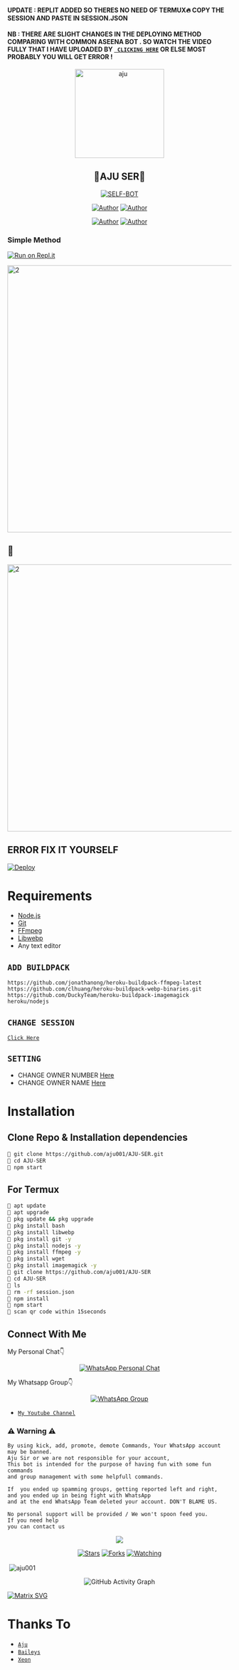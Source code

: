 #### UPDATE : REPLIT ADDED SO THERES NO NEED OF TERMUX🔥 COPY THE SESSION AND PASTE IN SESSION.JSON

#### NB : THERE ARE SLIGHT CHANGES IN THE DEPLOYING METHOD COMPARING WITH COMMON ASEENA BOT . SO WATCH THE VIDEO  FULLY THAT I HAVE UPLOADED BY [` CLICKING HERE`](https://youtube.com/channel/UCk4uZXPnYwPSo2YlQECp1RA) OR ELSE MOST PROBABLY YOU WILL GET ERROR !



<div align="center">
<img src="Aju.jpg" alt="aju" width="200" />

## 🚀AJU SER🚀 

</div>

<p align="center">
<a href="##"><img title="SELF-BOT" src="https://img.shields.io/static/v1?label=Language&message=English&color=blue"></a>
</p>
<p align="center">
 <a href="https://github.com/aju001"><img title="Author" src="https://img.shields.io/badge/Author-Aju-blue.svg?style=for-the-badge&logo=github" /></a>  <a href="https://Wa.me/+917994873071?text=Hello%20Aju%20Bro🌝...fen%20boi%20aan😌💝"><img title="Author" src="https://img.shields.io/badge/Owner-Aju-blue.svg?style=for-the-badge&logo=whatsapp" /></a>
<p align="center">
<a href="https://chat.whatsapp.com/HebsCx7CBxMJBLqyeHemcO"><img title="Author" src="https://img.shields.io/badge/Watsapp-Group-blue.svg?style=for-the-badge&logo=whatsapp" /></a> <a href="https://youtube.com/channel/UCk4uZXPnYwPSo2YlQECp1RA"><img title="Author" src="https://img.shields.io/badge/Youtube-AJUSER-blue.svg?style=for-the-badge&logo=youtube" /></a>
</p>


  ### Simple Method
  
  
[![Run on Repl.it](https://repl.it/badge/github/quiec/whatsAlfa)](https://replit.com/@aju0011/A-J-U-QR?v=1)

<a href="https://github.com/aju001"><img src="https://i.ibb.co/QKLkFh5/1.jpg" alt="2" width="600"></a>

## 🚀

<a href="https://github.com/aju001"><img src="https://i.ibb.co/Ms57pyC/2.jpg" alt="2" width="600"></a>

## ERROR FIX IT YOURSELF

[![Deploy](https://www.herokucdn.com/deploy/button.svg)](https://heroku.com/deploy?template=https://github.com/Abhishekvao78/AJU-SER) 


# Requirements
* [Node.js](https://nodejs.org/en/)
* [Git](https://git-scm.com/downloads)
* [FFmpeg](https://github.com/BtbN/FFmpeg-Builds/releases/download/autobuild-2020-12-08-13-03/ffmpeg-n4.3.1-26-gca55240b8c-win64-gpl-4.3.zip)
* [Libwebp](https://developers.google.com/speed/webp/download)
* Any text editor

## `ADD BUILDPACK`

```
https://github.com/jonathanong/heroku-buildpack-ffmpeg-latest
https://github.com/clhuang/heroku-buildpack-webp-binaries.git
https://github.com/DuckyTeam/heroku-buildpack-imagemagick
heroku/nodejs
```

## `CHANGE SESSION`

[`Click Here`](https://github.com/aju001/AJU-SER/blob/master/session.json#L1)

## `SETTING`

- CHANGE OWNER NUMBER [Here](https://github.com/aju001/AJU-SER/blob/master/index.js#L136)
- CHANGE OWNER NAME [Here](https://github.com/aju001/AJU-SER/blob/master/index.js#L138)

# Installation
## Clone Repo & Installation dependencies
```bash
🚀 git clone https://github.com/aju001/AJU-SER.git
🚀 cd AJU-SER
🚀 npm start
```
## For Termux
```bash
🚀 apt update
🚀 apt upgrade
🚀 pkg update && pkg upgrade 
🚀 pkg install bash
🚀 pkg install libwebp
🚀 pkg install git -y
🚀 pkg install nodejs -y 
🚀 pkg install ffmpeg -y 
🚀 pkg install wget
🚀 pkg install imagemagick -y
🚀 git clone https://github.com/aju001/AJU-SER
🚀 cd AJU-SER
🚀 ls
🚀 rm -rf session.json
🚀 npm install
🚀 npm start
🚀 scan qr code within 15seconds
```



## Connect With Me
My Personal Chat👇
<p align="center">
 <a href="https://wa.me/+917994873071"><img alt="WhatsApp Personal Chat" src="https://img.shields.io/badge/WhatsApp-25D366?style=for-the-badge&logo=whatsapp&logoColor=black"/></a>
</p>

My Whatsapp Group👇
<p align="center">
 <a href="https://chat.whatsapp.com/HebsCx7CBxMJBLqyeHemcO"><img alt="WhatsApp Group" src="https://img.shields.io/badge/WhatsApp-25D366?style=for-the-badge&logo=whatsapp&logoColor=black"/></a>
</p>

* [`My Youtube Channel`](https://youtube.com/channel/UCk4uZXPnYwPSo2YlQECp1RA)

### ⚠ Warning ⚠

```
By using kick, add, promote, demote Commands, Your WhatsApp account may be banned.
Aju Sir or we are not responsible for your account, 
This bot is intended for the purpose of having fun with some fun commands 
and group management with some helpfull commands.

If  you ended up spamming groups, getting reported left and right, 
and you ended up in being fight with WhatsApp
and at the end WhatsApp Team deleted your account. DON'T BLAME US.

No personal support will be provided / We won't spoon feed you. 
If you need help
you can contact us 
```

  <p align="center">
  <a href="https://github.com/aju001/AJU-SER">
    
<a href="https:https://github.com/aju001?tab=followers">
<img src="https://img.shields.io/github/repo-size/aju001/AJU-SER?color=green&label=Repo%20total%20size&style=plastic">
<p align="center">
<a href="https://github.com/aj001/followers"
<img title="Followers" src="https://img.shields.io/github/followers/pepesir?color=blue&style=flat-square"></a>
<a href="https://github.com/aju001/AJU-SER/stargazers/"><img title="Stars" src="https://img.shields.io/github/stars/aju001/AJU-SER?color=blue&style=flat-square"></a>
<a href="https://github.com/aju001/AJU-SER/network/members"><img title="Forks" src="https://img.shields.io/github/forks/aju001/AJU-SER?color=blue&style=flat-square"></a>
<a href="https://github.com/aju001/AJU-SER/watchers"><img title="Watching" src="https://img.shields.io/github/watchers/pepesir/AJU-SER?label=Watchers&color=blue&style=flat-square"></a>
</p>

<p align="center">
<p>&nbsp;<img align="center" src="https://github-readme-stats.vercel.app/api?username=aju001&show_icons=true&theme=dark&locale=en" alt="aju001" /></p>
    
  <div align="center">
       
  ![GitHub Activity Graph](https://activity-graph.herokuapp.com/graph?username=aju001&bg_color=000000&color=4fff67&line=4fff67&point=ffffff&area=true&hide_border=true)
  </div>
 

  [![Matrix SVG](https://raw.githubusercontent.com/rodrigograca31/rodrigograca31/master/matrix.svg)](https://chat.whatsapp.com/HebsCx7CBxMJBLqyeHemcO)

# Thanks To
* [`Aju`](https://github.com/aju001)
* [`Baileys`](https://github.com/adiwajshing/Baileys)
* [`Xeon`](https://github.com/DGXeon)
